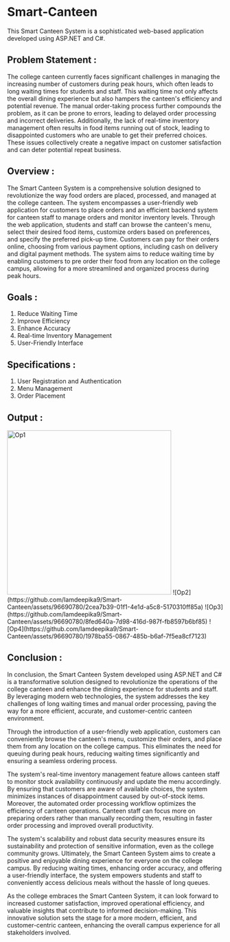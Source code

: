 # Smart-Canteen
This Smart Canteen System is a sophisticated web-based application developed 
using ASP.NET and C#.

## Problem Statement :

The college canteen currently faces significant challenges in managing the 
increasing number of customers during peak hours, which often leads to long 
waiting times for students and staff. This waiting time not only affects the overall 
dining experience but also hampers the canteen's efficiency and potential revenue. 
The manual order-taking process further compounds the problem, as it can be 
prone to errors, leading to delayed order processing and incorrect deliveries. 
Additionally, the lack of real-time inventory management often results in food 
items running out of stock, leading to disappointed customers who are unable to 
get their preferred choices. These issues collectively create a negative impact on 
customer satisfaction and can deter potential repeat business.

## Overview :

The Smart Canteen System is a comprehensive solution designed to revolutionize 
the way food orders are placed, processed, and managed at the college canteen. 
The system encompasses a user-friendly web application for customers to place 
orders and an efficient backend system for canteen staff to manage orders and 
monitor inventory levels. 
Through the web application, students and staff can browse the canteen's menu, 
select their desired food items, customize orders based on preferences, and specify 
the preferred pick-up time. Customers can pay for their orders online, choosing 
from various payment options, including cash on delivery and digital payment 
methods. The system aims to reduce waiting time by enabling customers to pre
order their food from any location on the college campus, allowing for a more 
streamlined and organized process during peak hours.

## Goals :

1. Reduce Waiting Time
2. Improve Efficiency
3. Enhance Accuracy
4. Real-time Inventory Management
5. User-Friendly Interface

## Specifications :

1. User Registration and Authentication
2. Menu Management
3. Order Placement

## Output :

<img width="382" alt="Op1" src="https://github.com/Iamdeepika9/Smart-Canteen/assets/96690780/016d7e4e-ec41-4161-8a3a-eea18b5b724a">
![Op2](https://github.com/Iamdeepika9/Smart-Canteen/assets/96690780/2cea7b39-01f1-4e1d-a5c8-5170310ff85a)
![Op3](https://github.com/Iamdeepika9/Smart-Canteen/assets/96690780/8fed640a-7d98-416d-987f-fb8597b6bf85)
![Op4](https://github.com/Iamdeepika9/Smart-Canteen/assets/96690780/1978ba55-0867-485b-b6af-7f5ea8cf7123)

## Conclusion : 

In conclusion, the Smart Canteen System developed using ASP.NET and C# is a 
transformative solution designed to revolutionize the operations of the college 
canteen and enhance the dining experience for students and staff. By leveraging 
modern web technologies, the system addresses the key challenges of long waiting 
times and manual order processing, paving the way for a more efficient, accurate, 
and customer-centric canteen environment. 

Through the introduction of a user-friendly web application, customers can 
conveniently browse the canteen's menu, customize their orders, and place them 
from any location on the college campus. This eliminates the need for queuing 
during peak hours, reducing waiting times significantly and ensuring a seamless 
ordering process. 

The system's real-time inventory management feature allows canteen staff to 
monitor stock availability continuously and update the menu accordingly. By 
ensuring that customers are aware of available choices, the system minimizes 
instances of disappointment caused by out-of-stock items. 
Moreover, the automated order processing workflow optimizes the efficiency of 
canteen operations. Canteen staff can focus more on preparing orders rather than 
manually recording them, resulting in faster order processing and improved overall 
productivity. 

The system's scalability and robust data security measures ensure its sustainability 
and protection of sensitive information, even as the college community grows. 
Ultimately, the Smart Canteen System aims to create a positive and enjoyable 
dining experience for everyone on the college campus. By reducing waiting times, 
enhancing order accuracy, and offering a user-friendly interface, the system 
empowers students and staff to conveniently access delicious meals without the 
hassle of long queues. 

As the college embraces the Smart Canteen System, it can look forward to 
increased customer satisfaction, improved operational efficiency, and valuable 
insights that contribute to informed decision-making. This innovative solution sets 
the stage for a more modern, efficient, and customer-centric canteen, enhancing the 
overall campus experience for all stakeholders involved.


